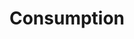 ---  
schema:   
title: Consumption  
organization: Sample Department  
notes: Used in 0 lineage(s)  
resources:  
  - name: Consumption 
    url: /Users/kensu/Customers/Kensu/Consumption 
    format : parquet  
license: None  
category:
  - Education  
maintainer: User  
maintainer_email: UserMail  
---
